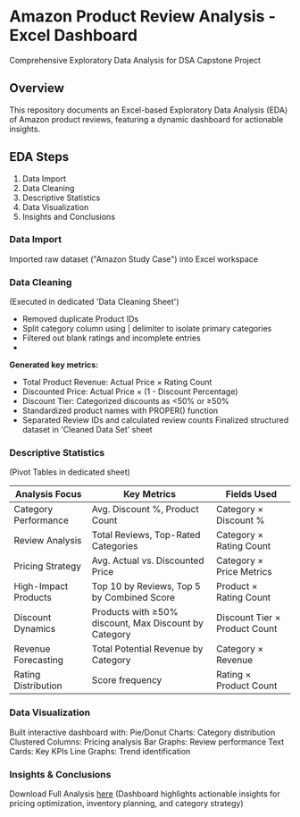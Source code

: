 # Amazon Product Review Analysis - Excel Dashboard
Comprehensive Exploratory Data Analysis for DSA Capstone Project

## Overview
This repository documents an Excel-based Exploratory Data Analysis (EDA) of Amazon product reviews, featuring a dynamic dashboard for actionable insights.

## EDA Steps
1. Data Import
2. Data Cleaning
3. Descriptive Statistics
4. Data Visualization
5. Insights and Conclusions

### Data Import
Imported raw dataset ("Amazon Study Case") into Excel workspace

### Data Cleaning
(Executed in dedicated 'Data Cleaning Sheet')
- Removed duplicate Product IDs
- Split category column using | delimiter to isolate primary categories
- Filtered out blank ratings and incomplete entries
- 
**Generated key metrics:**
- Total Product Revenue: Actual Price × Rating Count
- Discounted Price: Actual Price × (1 - Discount Percentage)
- Discount Tier: Categorized discounts as <50% or ≥50%
- Standardized product names with PROPER() function
- Separated Review IDs and calculated review counts
Finalized structured dataset in 'Cleaned Data Set' sheet

### Descriptive Statistics
(Pivot Tables in dedicated sheet)

|Analysis Focus | Key Metrics | Fields Used|
----------------|-------------|------------|
|Category Performance | Avg. Discount %, Product Count| Category × Discount %|
|Review Analysis | Total Reviews, Top-Rated Categories | Category × Rating Count|
|Pricing Strategy | Avg. Actual vs. Discounted Price | Category × Price Metrics|
|High-Impact Products | Top 10 by Reviews, Top 5 by Combined Score| Product × Rating Count|
|Discount Dynamics | Products with ≥50% discount, Max Discount by Category | Discount Tier × Product Count|
|Revenue Forecasting | Total Potential Revenue by Category | Category × Revenue|
|Rating Distribution | Score frequency | Rating × Product Count|

### Data Visualization
Built interactive dashboard with:
Pie/Donut Charts: Category distribution
Clustered Columns: Pricing analysis
Bar Graphs: Review performance
Text Cards: Key KPIs
Line Graphs: Trend identification

### Insights & Conclusions
Download Full Analysis [here](Amazon-case-Study-Solutions.xlsx)
(Dashboard highlights actionable insights for pricing optimization, inventory planning, and category strategy)
